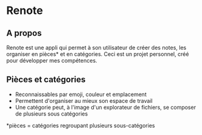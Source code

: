 # Renote
## A propos
Renote est une appli qui permet à son utilisateur de créer des notes, les organiser en pièces* et en catégories. Ceci est un projet personnel, créé pour développer mes compétences.

## Pièces et catégories
- Reconnaissables par emoji, couleur et emplacement
- Permettent d'organiser au mieux son espace de travail
- Une catégorie peut, à l'image d'un explorateur de fichiers, se composer de plusieurs sous catégories

*pièces = catégories regroupant plusieurs sous-catégories
